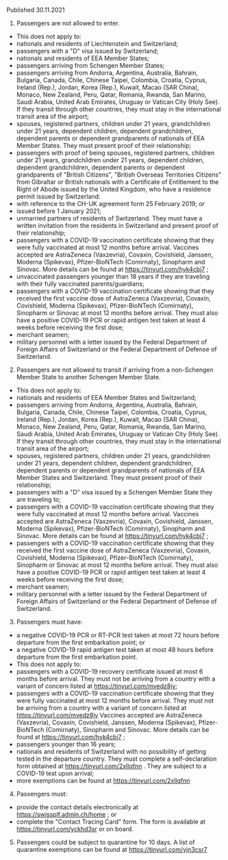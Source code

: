 Published 30.11.2021
1. Passengers are not allowed to enter.
- This does not apply to:
- nationals and residents of Liechtenstein and Switzerland;
- passengers with a "D" visa issued by Switzerland;
- nationals and residents of EEA Member States;
- passengers arriving from Schengen Member States;
- passengers arriving from Andorra, Argentina, Australia, Bahrain, Bulgaria, Canada, Chile, Chinese Taipei, Colombia, Croatia, Cyprus, Ireland (Rep.), Jordan, Korea (Rep.), Kuwait, Macao (SAR China), Monaco, New Zealand, Peru, Qatar, Romania, Rwanda, San Marino, Saudi Arabia, United Arab Emirates, Uruguay or Vatican City (Holy See). If they transit through other countries, they must stay in the international transit area of the airport;
- spouses, registered partners, children under 21 years, grandchildren under 21 years, dependent children, dependent grandchildren, dependent parents or dependent grandparents of nationals of EEA Member States. They must present proof of their relationship;
- passengers with proof of being spouses, registered partners, children under 21 years, grandchildren under 21 years, dependent children, dependent grandchildren, dependent parents or dependent grandparents of "British Citizens", "British Overseas Territories Citizens" from Gibraltar or British nationals with a Certificate of Entitlement to the Right of Abode issued by the United Kingdom, who have a residence permit issued by Switzerland:
- with reference to the CH-UK agreement form 25 February 2019; or
- issued before 1 January 2021;
- unmarried partners of residents of Switzerland. They must have a written invitation from the residents in Switzerland and present proof of their relationship;
- passengers with a COVID-19 vaccination certificate showing that they were fully vaccinated at most 12 months before arrival. Vaccines accepted are AstraZeneca (Vaxzevria), Covaxin, Covishield, Janssen, Moderna (Spikevax), Pfizer-BioNTech (Comirnaty), Sinopharm and Sinovac. More details can be found at <a href="https://tinyurl.com/hyk4cbj7">https://tinyurl.com/hyk4cbj7</a> ;
- unvaccinated passengers younger than 18 years if they are traveling with their fully vaccinated parents/guardians;
- passengers with a COVID-19 vaccination certificate showing that they received the first vaccine dose of AstraZeneca (Vaxzevria), Covaxin, Covishield, Moderna (Spikevax), Pfizer-BioNTech (Comirnaty), Sinopharm or Sinovac at most 12 months before arrival. They must also have a positive COVID-19 PCR or rapid antigen test taken at least 4 weeks before receiving the first dose;
- merchant seamen;
- military personnel with a letter issued by the Federal Department of Foreign Affairs of Switzerland or the Federal Department of Defense of Switzerland.
2. Passengers are not allowed to transit if arriving from a non-Schengen Member State to another Schengen Member State.
- This does not apply to:
- nationals and residents of EEA Member States and Switzerland;
- passengers arriving from Andorra, Argentina, Australia, Bahrain, Bulgaria, Canada, Chile, Chinese Taipei, Colombia, Croatia, Cyprus, Ireland (Rep.), Jordan, Korea (Rep.), Kuwait, Macao (SAR China), Monaco, New Zealand, Peru, Qatar, Romania, Rwanda, San Marino, Saudi Arabia, United Arab Emirates, Uruguay or Vatican City (Holy See). If they transit through other countries, they must stay in the international transit area of the airport;
- spouses, registered partners, children under 21 years, grandchildren under 21 years, dependent children, dependent grandchildren, dependent parents or dependent grandparents of nationals of EEA Member States and Switzerland. They must present proof of their relationship;
- passengers with a "D" visa issued by a Schengen Member State they are traveling to;
- passengers with a COVID-19 vaccination certificate showing that they were fully vaccinated at most 12 months before arrival. Vaccines accepted are AstraZeneca (Vaxzevria), Covaxin, Covishield, Janssen, Moderna (Spikevax), Pfizer-BioNTech (Comirnaty), Sinopharm and Sinovac. More details can be found at <a href="https://tinyurl.com/hyk4cbj7">https://tinyurl.com/hyk4cbj7</a> ;
- passengers with a COVID-19 vaccination certificate showing that they received the first vaccine dose of AstraZeneca (Vaxzevria), Covaxin, Covishield, Moderna (Spikevax), Pfizer-BioNTech (Comirnaty), Sinopharm or Sinovac at most 12 months before arrival. They must also have a positive COVID-19 PCR or rapid antigen test taken at least 4 weeks before receiving the first dose;
- merchant seamen;
- military personnel with a letter issued by the Federal Department of Foreign Affairs of Switzerland or the Federal Department of Defense of Switzerland.
3. Passengers must have:
- a negative COVID-19 PCR or RT-PCR test taken at most 72 hours before departure from the first embarkation point; or
- a negative COVID-19 rapid antigen test taken at most 48 hours before departure from the first embarkation point.
- This does not apply to:
- passengers with a COVID-19 recovery certificate issued at most 6 months before arrival. They must not be arriving from a country with a variant of concern listed at <a href="https://tinyurl.com/mvedz8jy">https://tinyurl.com/mvedz8jy</a>;
- passengers with a COVID-19 vaccination certificate showing that they were fully vaccinated at most 12 months before arrival. They must not be arriving from a country with a variant of concern listed at <a href="https://tinyurl.com/mvedz8jy">https://tinyurl.com/mvedz8jy</a>
Vaccines accepted are AstraZeneca (Vaxzevria), Covaxin, Covishield, Janssen, Moderna (Spikevax), Pfizer-BioNTech (Comirnaty), Sinopharm and Sinovac. More details can be found at <a href="https://tinyurl.com/hyk4cbj7">https://tinyurl.com/hyk4cbj7</a> ;
- passengers younger than 16 years;
- nationals and residents of Switzerland with no possibility of getting tested in the departure country. They must complete a self-declaration form obtained at <a href="https://tinyurl.com/2xllqfnn">https://tinyurl.com/2xllqfnn</a> . They are subject to a COVID-19 test upon arrival;
- more exemptions can be found at <a href="https://tinyurl.com/2xllqfnn">https://tinyurl.com/2xllqfnn</a>
4. Passengers must:
- provide the contact details electronically at <a href="https://swissplf.admin.ch/home">https://swissplf.admin.ch/home</a> ; or
- complete the "Contact Tracing Card" form. The form is available at <a href="https://tinyurl.com/yckhd3sr">https://tinyurl.com/yckhd3sr</a> or on board.
5. Passengers could be subject to quarantine for 10 days. A list of quarantine exemptions can be found at <a href="https://tinyurl.com/yjn3csr7">https://tinyurl.com/yjn3csr7</a>